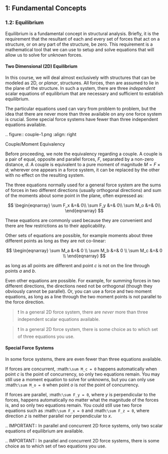 ## 1: Fundamental Concepts
### 1.2: Equilibrium

Equilibrium is a fundamental concept in structural analysis.  Briefly,
it is the requirement that the resultant of each and every set of
forces that act on a structure, or on any part of the structure, be
zero.  This requirement is a mathematical tool that we can use to
setup and solve equations that will allow us to solve for unknown
forces.

#### Two Dimensional (2D) Equilibrium

In this course, we will deal almost exclusively with structures that
can be modeled as 2D, or *planar*, structures.  All forces, then are
assumed to lie in the plane of the structure.  In such a system, there
are three *independent* scalar equations of equilibrium that are
necessary and sufficient to establish equilibrium.

The particular equations used can vary from problem to problem, but
the idea that there are never more than three available on any one
force system is crucial.  Some special force systems have fewer than
three independent equations available.

.. figure:: couple-1.png
   :align: right

   Couple/Moment Equivalency

Before proceeding, we note the equivalency regarding a couple.  A
couple is a pair of equal, opposite and parallel forces, $F$,
separated by a non-zero distance, $d$.  A couple is equivalent
to a pure moment of magnitude $M = F \times d$; wherever one
appears in a force system, it can be replaced by the other with no
effect on the resulting system.

The three equations normally used for a general force system are the
sums of forces in two different directions (usually orthogonal
directions) and sum of the moments about some point in the plane,
often expressed as:

$$
\begin{eqnarray}
\sum F_x &=& 0\\
\sum F_y &=& 0\\
\sum M_o &=& 0\\
\end{eqnarray}
$$

These equations are commonly used because they are convenient and
there are few restrictions as to their applicability.

Other sets of equations are possible, for example moments about three
different points as long as they are not co-linear:

$$
\begin{eqnarray}
\sum M_a &=& 0 \\
\sum M_b &=& 0 \\
\sum M_c &=& 0 \\
\end{eqnarray} 
$$

as long as all points are different and point *c* is not on the line
through points *a* and *b*.

Even other equations are possible.  For example, for summing forces in
two different directions, the directions need not be orthogonal
(though they obviously cannot be parallel).  Or, you can use a force
and two moment equations, as long as a line through the two moment
points is not parallel to the force direction.


> :exclamation: In a general 2D force system, there are *never* more
> than three independent scalar equations available.

> :exclamation: In a general 2D force system, there is some choice as
> to which set of three equations you use.

#### Special Force Systems


In some force systems, there are even fewer than three equations available.

If forces are concurrent, :math:`\sum M_c = 0` happens automatically when point *c* is the point of concurrency, so only two equations remain.  You may still use a moment equation to solve for unknowns, but you can only use :math:`\sum M_o = 0` when point *o* is *not* the point of concurrency.

If forces are parallel, :math:`\sum F_y = 0`, where *y* is perpendicular to the forces, happens automatically no matter what the magnitude of the forces is, and so only two equations remain.
You could still use two force equations such as :math:`\sum F_x = 0` and :math:`\sum F_z = 0`, where direction *z* is neither parallel nor perpendicular to *x*.

.. IMPORTANT::
   In parallel and concurrent 2D force systems, only two scalar equations of equilibrium are available.

.. IMPORTANT::
   In parallel and concurrent 2D force systems, there is some choice as to which set of two equations you use.
   
